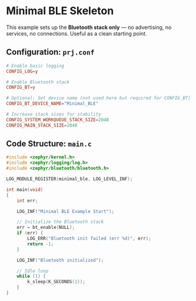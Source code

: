 # Minimal BLE Skeleton

This example sets up the **Bluetooth stack only** — no advertising, no services, no connections. Useful as a clean starting point.

## Configuration: `prj.conf`

```conf
# Enable basic logging
CONFIG_LOG=y

# Enable Bluetooth stack
CONFIG_BT=y

# Optional: Set device name (not used here but required for CONFIG_BT)
CONFIG_BT_DEVICE_NAME="Minimal_BLE"

# Increase stack sizes for stability
CONFIG_SYSTEM_WORKQUEUE_STACK_SIZE=2048
CONFIG_MAIN_STACK_SIZE=2048
```

## Code Structure: `main.c`

```c
#include <zephyr/kernel.h>
#include <zephyr/logging/log.h>
#include <zephyr/bluetooth/bluetooth.h>

LOG_MODULE_REGISTER(minimal_ble, LOG_LEVEL_INF);

int main(void)
{
    int err;

    LOG_INF("Minimal BLE Example Start");

    // Initialize the Bluetooth stack
    err = bt_enable(NULL);
    if (err) {
        LOG_ERR("Bluetooth init failed (err %d)", err);
        return -1;
    }

    LOG_INF("Bluetooth initialized");

    // Idle loop
    while (1) {
        k_sleep(K_SECONDS(1));
    }
}
```
